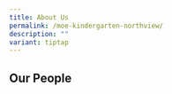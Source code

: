 ```yaml
---
title: About Us
permalink: /moe-kindergarten-northview/
description: ""
variant: tiptap
---
```

<h2><strong>Our People</strong></h2>
<p></p>
<p></p>